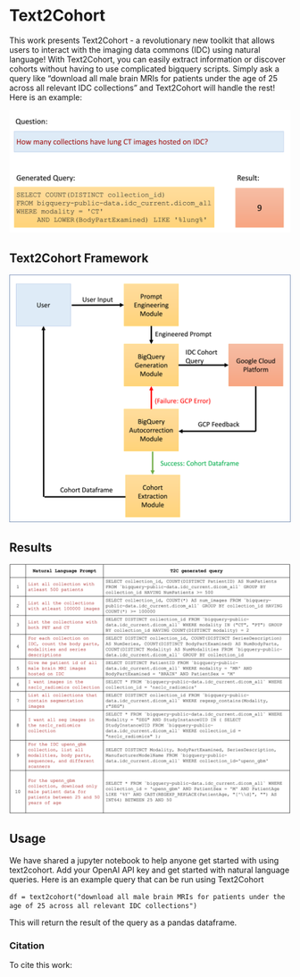 # Text2Cohort
This work presents Text2Cohort - a revolutionary new toolkit that allows users to interact with the imaging data commons (IDC) using natural language! With Text2Cohort, you can easily extract information or discover cohorts without having to use complicated bigquery scripts. Simply ask a query like “download all male brain MRIs for patients under the age of 25 across all relevant IDC collections” and Text2Cohort will handle the rest! Here is an example:

<p align="center">
<img src="./Images/Text2Cohort_Figure0_Example.png" width="600">
</p>

## Text2Cohort Framework

<p align="center">
<img src="./Images/Text2Cohort_Figure1.png" width="600">
</p>

## Results
<p align="center">
<img src="./Images/Table2_CD_Queries.png" width="600">
</p>

## Usage
We have shared a jupyter notebook to help anyone get started with using text2cohort. Add your OpenAI API key and get started with natural language queries. Here is an example query that can be run using Text2Cohort
```
df = text2cohort("download all male brain MRIs for patients under the age of 25 across all relevant IDC collections")
```
This will return the result of the query as a pandas dataframe.

### Citation 
To cite this work:

